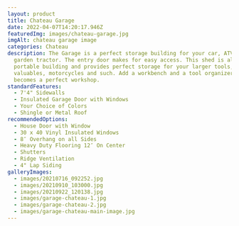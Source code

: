 ```yaml
---
layout: product
title: Chateau Garage
date: 2022-04-07T14:20:17.946Z
featuredImg: images/chateau-garage.jpg
imgAlt: chateau garage image
categories: Chateau
description: The Garage is a perfect storage building for your car, ATV or
  garden tractor. The entry door makes for easy access. This shed is also a
  portable building and provides perfect storage for your larger tools,
  valuables, motorcycles and such. Add a workbench and a tool organizer and it
  becomes a perfect workshop.
standardFeatures:
  - 7'4" Sidewalls
  - Insulated Garage Door with Windows
  - Your Choice of Colors
  - Shingle or Metal Roof
recommendedOptions:
  - House Door with Window
  - 30 x 40 Vinyl Insulated Windows
  - 8″ Overhang on all Sides
  - Heavy Duty Flooring 12″ On Center
  - Shutters
  - Ridge Ventilation
  - 4" Lap Siding
galleryImages:
  - images/20210716_092252.jpg
  - images/20210910_103000.jpg
  - images/20210922_120138.jpg
  - images/garage-chateau-1.jpg
  - images/garage-chateau-2.jpg
  - images/garage-chateau-main-image.jpg
---
```

